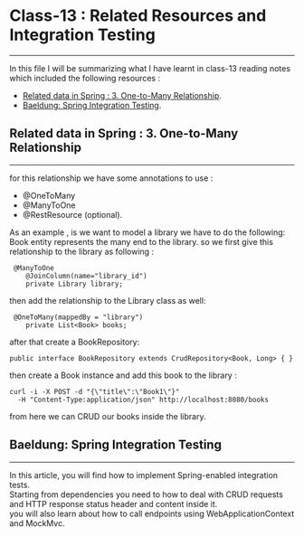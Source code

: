 # Class-13 : Related Resources and Integration Testing
***

In this file I will be summarizing what I have learnt in class-13 reading notes which included the following resources : 
- [Related data in Spring : 3. One-to-Many Relationship](https://www.baeldung.com/spring-data-rest-relationships).
- [Baeldung: Spring Integration Testing](https://www.baeldung.com/integration-testing-in-spring).

## Related data in Spring : 3. One-to-Many Relationship 
***
for this relationship we have some annotations to use :
- @OneToMany
- @ManyToOne
- @RestResource (optional).

As an example , is we want to model a library we have to do the following: 
Book entity represents the many end to the library. 
so we first give this relationship to the library as following :  
```
 @ManyToOne
    @JoinColumn(name="library_id")
    private Library library;
```
then add the relationship to the Library class as well:
```
 @OneToMany(mappedBy = "library")
    private List<Book> books;
```
after that create a BookRepository:
```
public interface BookRepository extends CrudRepository<Book, Long> { }
```
then create a Book instance and add this book to the library :
```
curl -i -X POST -d "{\"title\":\"Book1\"}" 
  -H "Content-Type:application/json" http://localhost:8080/books
```
from here we can CRUD our books inside the library. 

## Baeldung: Spring Integration Testing
***
In this article, you will find how to implement Spring-enabled integration tests.  
Starting from dependencies you need to how to deal with CRUD requests and HTTP response status header and content inside it.  
you will also learn about how to call endpoints using WebApplicationContext and MockMvc.  
